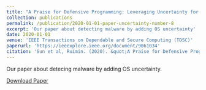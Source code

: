 ```yaml
---
title: "A Praise for Defensive Programming: Leveraging Uncertainty for Effective Malware Mitigation"
collection: publications
permalink: /publication/2020-01-01-paper-uncertainty-number-8
excerpt: 'Our paper about detecting malware by adding OS uncertainty'
date: 2020-01-01
venue: 'IEEE Transactions on Dependable and Secure Computing (TDSC)'
paperurl: 'https://ieeexplore.ieee.org/document/9061034'
citation: 'Sun et al, Ruimin. (2020). &quot;A Praise for Defensive Programming: Leveraging Uncertainty for Effective Malware Mitigation.&quot; <i>IEEE TDSC</i>. 1(1).'
---
```

Our paper about detecing malware by adding OS uncertainty.

[Download Paper](https://marcusbotacin.github.io/files/chameleon.pdf)

